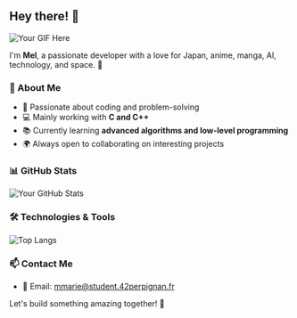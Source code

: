 ## Hey there! 👋

![Your GIF Here](https://i.gifer.com/3Q85.gif)

I'm **Mel**, a passionate developer with a love for Japan, anime, manga, AI, technology, and space. 🚀

### 🚀 About Me
- 🎯 Passionate about coding and problem-solving
- 💻 Mainly working with **C and C++**
- 📚 Currently learning **advanced algorithms and low-level programming**
- 🌍 Always open to collaborating on interesting projects

### 📊 GitHub Stats
![Your GitHub Stats](https://github-readme-stats.vercel.app/api?username=meloo244&show_icons=true&theme=radical)

### 🛠️ Technologies & Tools
![Top Langs](https://github-readme-stats.vercel.app/api/top-langs/?username=meloo244&layout=compact&theme=radical)

### 📫 Contact Me
- 📧 Email: mmarie@student.42perpignan.fr

Let's build something amazing together! 🚀
